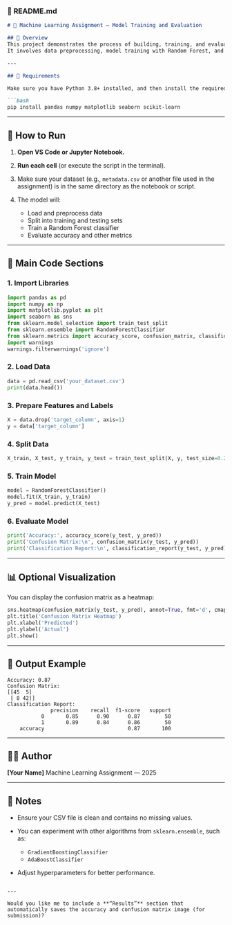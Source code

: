 ### 📘 **README.md**

````markdown
# 🧠 Machine Learning Assignment — Model Training and Evaluation

## 📄 Overview
This project demonstrates the process of building, training, and evaluating a machine learning model using Python.  
It involves data preprocessing, model training with Random Forest, and performance evaluation using metrics such as **accuracy**, **confusion matrix**, and **classification report**.

---

## 🧰 Requirements

Make sure you have Python 3.8+ installed, and then install the required libraries:

```bash
pip install pandas numpy matplotlib seaborn scikit-learn
````

---

## 🚀 How to Run

1. **Open VS Code or Jupyter Notebook.**
2. **Run each cell** (or execute the script in the terminal).
3. Make sure your dataset (e.g., `metadata.csv` or another file used in the assignment) is in the same directory as the notebook or script.
4. The model will:

   * Load and preprocess data
   * Split into training and testing sets
   * Train a Random Forest classifier
   * Evaluate accuracy and other metrics

---

## 🧩 Main Code Sections

### 1. Import Libraries

```python
import pandas as pd
import numpy as np
import matplotlib.pyplot as plt
import seaborn as sns
from sklearn.model_selection import train_test_split
from sklearn.ensemble import RandomForestClassifier
from sklearn.metrics import accuracy_score, confusion_matrix, classification_report
import warnings
warnings.filterwarnings('ignore')
```

### 2. Load Data

```python
data = pd.read_csv('your_dataset.csv')
print(data.head())
```

### 3. Prepare Features and Labels

```python
X = data.drop('target_column', axis=1)
y = data['target_column']
```

### 4. Split Data

```python
X_train, X_test, y_train, y_test = train_test_split(X, y, test_size=0.2, random_state=42)
```

### 5. Train Model

```python
model = RandomForestClassifier()
model.fit(X_train, y_train)
y_pred = model.predict(X_test)
```

### 6. Evaluate Model

```python
print('Accuracy:', accuracy_score(y_test, y_pred))
print('Confusion Matrix:\n', confusion_matrix(y_test, y_pred))
print('Classification Report:\n', classification_report(y_test, y_pred))
```

---

## 📊 Optional Visualization

You can display the confusion matrix as a heatmap:

```python
sns.heatmap(confusion_matrix(y_test, y_pred), annot=True, fmt='d', cmap='Blues')
plt.title('Confusion Matrix Heatmap')
plt.xlabel('Predicted')
plt.ylabel('Actual')
plt.show()
```

---

## 🧾 Output Example

```
Accuracy: 0.87
Confusion Matrix:
[[45  5]
 [ 8 42]]
Classification Report:
              precision    recall  f1-score   support
           0       0.85      0.90      0.87        50
           1       0.89      0.84      0.86        50
    accuracy                           0.87       100
```

---

## 👨‍💻 Author

**[Your Name]**
Machine Learning Assignment — 2025

---

## 🏁 Notes

* Ensure your CSV file is clean and contains no missing values.
* You can experiment with other algorithms from `sklearn.ensemble`, such as:

  * `GradientBoostingClassifier`
  * `AdaBoostClassifier`
* Adjust hyperparameters for better performance.

```

---

Would you like me to include a **“Results”** section that automatically saves the accuracy and confusion matrix image (for submission)?
```
